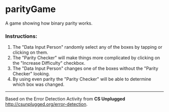 # parityGame
A game showing how binary parity works.

<h3>Instructions:</h3>
   <ol>
      <li>The "Data Input Person" randomly select any of the boxes by tapping or clicking on them.</li>
      <li>The "Parity Checker" will make things more complicated by clicking on the "Increase Difficulty" checkbox.</li>
      <li>The "Data Input Person" changes one of the boxes without the "Parity Checker" looking.</li>
      <li>By using even parity the "Parity Checker" will be able to determine which box was changed.</li>
   </ol>
   <hr>
   <p>
      Based on the Error Detection Activity from <strong>CS Unplugged</strong> <a href="http://csunplugged.org/error-detection/" target="_blank"> http://csunplugged.org/error-detection</a>.
   </p>

